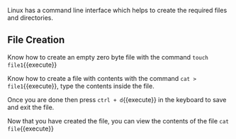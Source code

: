 Linux has a command line interface which helps to create the required files and directories.

## File Creation 

Know how to create an empty zero byte file with the command `touch file1`{{execute}}

Know how to create a file with contents with the command `cat > file1`{{execute}}, type the contents inside the file. 

Once you are done then press `ctrl + d`{{execute}} in the keyboard to save and exit the file.

Now that you have created the file, you can view the contents of the file `cat file`{{execute}}

